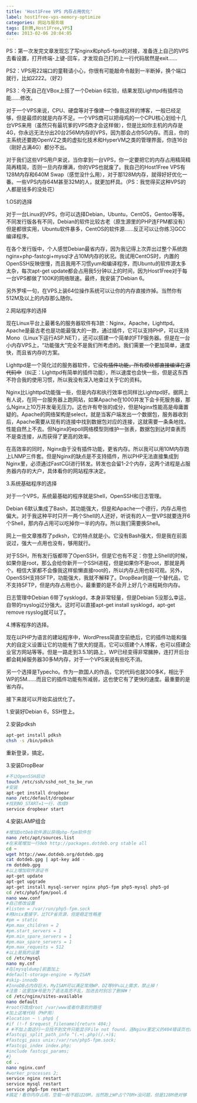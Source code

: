 ```yaml
---
title: 'Host1Free VPS 内存占用优化'
label: host1free-vps-memory-optimize
categories: 网站与服务端
tags: [折腾,Host1Free,VPS]
date: 2013-02-06 20:04:05
---
```

PS：第一次发完文章发现忘了写nginx和php5-fpm的对接，准备连上自己的VPS去看设置，打开终端-上键-回车，才发现自己打的上一行代码居然是exit……

PS2：VPS用22端口的童鞋请小心，你很有可能敲命令敲到一半断掉，换个端口就行，比如2222。（好2）

PS3：今天自己在VBox上搭了一个Debian 6实验，结果发现Lighttpd有插件功能……修改。

对于一个VPS来说，CPU、硬盘等对于像建一个像我这样的博客，一般已经足够，但是最烦的就是内存不足。一个VPS商可以把母鸡的一个CPU核心划给十几台VPS来用（虽然只有最坑爹的VPS商才会这样做），但是比如你主机的内存是4G，你永远无法分出20台256M内存的VPS，因为那会占你5G内存。而且，你的主系统还要跑OpenVZ之类的虚拟化技术和HyperVM之类的管理界面，你连16台（刚好占满4G）都分不出。

对于我们这些VPS用户来说，当你拿到一台VPS，你一定要把它的内存占用精简精简再精简，否则一旦内存爆满，你的VPS也就废了。我自己的Host1Free VPS有128M内存和640M Swap（感觉没什么用），对于那128M内存，就得好好优化一番。一些VPS内存64M甚至32M的人，就更加杯具。（PS：我觉得买这种VPS的人都是钱多的没处花）

1.OS的选择

对于一台Linux的VPS，你可以选择Debian，Ubuntu，CentOS，Gentoo等等。不同发行版各有不同，Debian的软件比较古老（原生源里的PHP连FPM都没有）但是都很实用，Ubuntu软件暴多，CentOS的软件源……反正可以让你练习GCC编译程序。

在各个发行版中，个人感觉Debian最省内存，因为我记得上次弄出过整个系统跑nginx+php-fastcgi+mysql才占10M内存的状况。我试用CentOS时，内置的OpenSSH反映很慢，而且我用不习惯yum和编译程序，而Ubuntu的软件源太多太杂，每次apt-get update都会占用我5分钟以上的时间，因为Host1Free对于每一台VPS都做了100K的网络限速。最终，我安装了Debian 6。

另外罗嗦一句，在VPS上装64位操作系统可以让你的内存直接炸掉。当然你有512M及以上的内存那么随你。

2.网站程序的选择

现在Linux平台上最著名的服务器软件有3款：Nginx，Apache，Lighttpd。Apache是最古老也是功能最强大的一款，通过插件，它可以支持PHP，可以支持Mono（Linux下运行ASP.NET），还可以搭建一个简单的FTP服务器。但是在一台小内存VPS上，“功能强大”完全不是我们所考虑的。我们需要一个更加简单，速度快，而且省内存的方案。

Lighttpd是一个简化过的服务器软件，它<del>没有插件功能，所有模块都直接编译在源代码中</del>（纠正：Lighttpd有简单的插件功能），所以速度也会快一些，但是这东西不符合我的使用习惯，所以我没有深入地查过关于它的资料。

Nginx比Lighttpd功能强一些，但是内存和执行效率也同样比Lighttpd好。据网上有人说，在同一台服务器上跑网站，如果Apache在1000并发下会卡死服务器，那么Nginx上10万并发毫无压力。这也许有夸张的成分，但是Nginx性能高是毋庸置疑的。Apache的网络架构是select，就是当客户端发出一个数据包，服务器收到后，Apache需要从现有的连接中找到数据包对应的连接，这就需要一条条地找，性能自然上不去。但Nginx的epoll网络模型则维护一张表，数据包到达时查表而不是查连接，从而获得了更高的效率。

在高效率的同时，Nginx由于没有插件功能，更省内存。所以我可以用10M内存跑上LNMP三件套。但是Nginx的缺点是不支持插件，所以PHP无法直接集成到Nginx里，必须通过FastCGI进行转发。转发也会留1-2个内存，这两个进程是占服务器内存的大户，具体看你的网站程序决定。

3.系统基础程序的选择

对于一个VPS，系统最基础的程序就是Shell，OpenSSH和日志管理。

Debian 6默认集成了Bash，其功能强大，但是和Apache一个德行，内存占用也偏大。对于我这种平时只开一两个Shell的人还好，听说有的人一登VPS就要连开6个Shell，那内存占用可以吃掉你一半的内存。所以我们需要换Shell。

网上一些文章推荐了pdksh，它的特点就是小。它没有Bash强大，但是我在前面说过，强大一点用也没有，够用就行。

对于SSH，所有发行版都带了OpenSSH，但是它也有不足：你登上Shell的时候，如果你是root，那么会给你新开一个SSH进程，但是如果你不是root，那就是两个。相信大家都不会像我这样偷懒直接root的，所以内存占用也较可观。另外，OpenSSH支持SFTP，功能强大，我就不解释了。DropBear则是一个替代品，它不支持SFTP，但是内存占用也小，最重要的是不会开上好几个进程耗你内存。

日志管理中Debian 6带了sysklogd，本身非常轻量，但是Debian 5没那么幸运，自带的rsyslog过分强大。这时可以直接apt-get install sysklogd，apt-get remove rsyslog就可以了。

4.博客程序的选择。

现在以PHP为语言的建站程序中，WordPress简直空前绝后，它的插件功能和强大的自定义设置让它的功能有了很大的提高，它可以搭建个人博客，也可以搭建企业官方网站等等。但是一路走到3.5.1的路上，WP已经变得非常臃肿，连打开后台都会耗掉服务器30多M内存，对于一个VPS来说有些吃不消。

另一个选择是Typecho。作为一款国人的作品，它的代码也就300多K，相比于WP的5M……而且它的插件功能有所减弱，这也使它有了更快的速度。最重要的是省内存。

接下来就可以开始实战优化了。

1.安装好Debian 6，SSH登上。

2.安装pdksh

```bash
apt-get install pdksh
chsh -s /bin/pdksh
```

重新登录，搞定。

3.安装DropBear

```bash
#不让OpenSSH启动
touch /etc/ssh/sshd_not_to_be_run
#安装
apt-get install dropbear
nano /etc/default/dropbear
#找到NO_START=1一行，改成0
service dropbear start
```

4.安装LAMP组合

```bash
#增加DotDeb软件源以获得php-fpm软件包
nano /etc/apt/sources.list
#在末尾增加一行deb http://packages.dotdeb.org stable all
cd ~
wget http://www.dotdeb.org/dotdeb.gpg
cat dotdeb.gpg | apt-key add -
rm dotdeb.gpg
#以上增加软件源证书
apt-get update
apt-get upgrade
apt-get install mysql-server nginx php5-fpm php5-mysql php5-gd
cd /etc/php5/fpm/pool.d
nano www.conf
#自己修改设置
#listen = /var/run/php5-fpm.sock
#用Unix套接字，比TCP省资源，但是稳定性略差
#pm = static
#pm.max_children = 2
#pm.start_servers = 1
#pm.min_spare_servers = 1
#pm.max_spare_servers = 1
#pm.max_requests = 512
#以上是我的设置
cd /etc/mysql
nano my.cnf
#在[mysqldump]前面加上
#default-storage-engine = MyISAM
#skip-innodb
#InnoDB占内存巨大，MyISAM可以满足常用WP、DZ等99%以上需求，禁止掉！
#注意：这里加#号是为了语法高亮不乱，加进去时别忘了删掉#！
cd /etc/nginx/sites-available
nano default
#root行改成root /var/www或者你喜欢的路径
#加上这堆代码（PHP用）
#location ~ \.php$ {
#if (!-f $request_filename){return 404;}
# #不加上面这行一旦找不到文件只能显示File not found，连Nginx里定义的404错误页也弄不出来
#fastcgi_split_path_info ^(.+\.php)(/.+)$;
#fastcgi_pass unix:/var/run/php5-fpm.sock;
#fastcgi_index index.php;
#include fastcgi_params;
#}
cd ..
nano nginx.conf
#worker_processes 2;
service nginx restart
service mysql restart
service php5-fpm restart
#搞定！看你内存占用，空载一般不超过20M，当然跑上WP占个70M+没问题，但是128M绝对够
```
